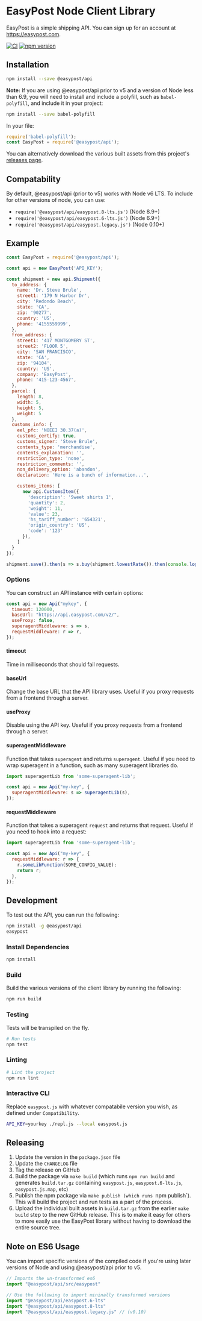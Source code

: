 # EasyPost Node Client Library

EasyPost is a simple shipping API. You can sign up for an account at https://easypost.com.

[![CI](https://github.com/EasyPost/easypost-node/workflows/CI/badge.svg)](https://github.com/EasyPost/easypost-node/actions?query=workflow%3ACI)
[![npm version](https://badge.fury.io/js/%40easypost%2Fapi.svg)](https://badge.fury.io/js/%40easypost%2Fapi)

## Installation

```bash
npm install --save @easypost/api
```

**Note:** If you are using @easypost/api prior to v5 and a version of Node less than 6.9, you will need to install and include a polyfill, such as `babel-polyfill`, and include it in your project:

```bash
npm install --save babel-polyfill
```

In your file:

```javascript
require('babel-polyfill');
const EasyPost = require('@easypost/api');
```

You can alternatively download the various built assets from this project's [releases page](https://github.com/EasyPost/easypost-node/releases).

## Compatability

By default, @easypost/api (prior to v5) works with Node v6 LTS. To include for other versions of node, you can use:

* `require('@easypost/api/easypost.8-lts.js')` (Node 8.9+)
* `require('@easypost/api/easypost.6-lts.js')` (Node 6.9+)
* `require('@easypost/api/easypost.legacy.js')` (Node 0.10+)

## Example

```javascript
const EasyPost = require('@easypost/api');

const api = new EasyPost('API_KEY');

const shipment = new api.Shipment({
  to_address: {
    name: 'Dr. Steve Brule',
    street1: '179 N Harbor Dr',
    city: 'Redondo Beach',
    state: 'CA',
    zip: '90277',
    country: 'US',
    phone: '4155559999',
  },
  from_address: {
    street1: '417 MONTGOMERY ST',
    street2: 'FLOOR 5',
    city: 'SAN FRANCISCO',
    state: 'CA',
    zip: '94104',
    country: 'US',
    company: 'EasyPost',
    phone: '415-123-4567',
  },
  parcel: {
    length: 8,
    width: 5,
    height: 5,
    weight: 5
  },
  customs_info: {
    eel_pfc: 'NOEEI 30.37(a)',
    customs_certify: true,
    customs_signer: 'Steve Brule',
    contents_type: 'merchandise',
    contents_explanation: '',
    restriction_type: 'none',
    restriction_comments: '',
    non_delivery_option: 'abandon',
    declaration: 'Here is a bunch of information...',

    customs_items: [
      new api.CustomsItem({
        'description': 'Sweet shirts 1',
        'quantity': 2,
        'weight': 11,
        'value': 23,
        'hs_tariff_number': '654321',
        'origin_country': 'US',
        'code': '123'
      }),
    ]
  }
});

shipment.save().then(s => s.buy(shipment.lowestRate()).then(console.log).catch(console.log))
```

### Options

You can construct an API instance with certain options:

```javascript
const api = new Api("mykey", {
  timeout: 120000,
  baseUrl: "https://api.easypost.com/v2/",
  useProxy: false,
  superagentMiddleware: s => s,
  requestMiddleware: r => r,
});
```

#### timeout

Time in milliseconds that should fail requests.

#### baseUrl

Change the base URL that the API library uses. Useful if you proxy requests
from a frontend through a server.

#### useProxy

Disable using the API key. Useful if you proxy requests from a frontend through
a server.

#### superagentMiddleware

Function that takes `superagent` and returns `superagent`. Useful if you need
to wrap superagent in a function, such as many superagent libraries do.

```javascript
import superagentLib from 'some-superagent-lib';

const api = new Api("my-key", {
  superagentMiddleware: s => superagentLib(s),
});
```

#### requestMiddleware

Function that takes a superagent `request` and returns that request. Useful if
you need to hook into a request:

```javascript
import superagentLib from 'some-superagent-lib';

const api = new Api("my-key", {
  requestMiddleware: r => {
    r.someLibFunction(SOME_CONFIG_VALUE);
    return r;
  },
});
```

## Development

To test out the API, you can run the following:

```bash
npm install -g @easypost/api
easypost
```

### Install Dependencies

```bash
npm install
```

### Build

Build the various versions of the client library by running the following:

```bash
npm run build
```

### Testing

Tests will be transpiled on the fly.

```bash
# Run tests
npm test
```

### Linting

```bash
# Lint the project
npm run lint
```

### Interactive CLI

Replace `easypost.js` with whatever compatabile version you wish, as defined
under `Compatibility`.

```bash
API_KEY=yourkey ./repl.js --local easypost.js
```

## Releasing

1. Update the version in the `package.json` file
1. Update the `CHANGELOG` file
1. Tag the release on GitHub
1. Build the package via `make build` (which runs `npm run build` and generates `build.tar.gz` containing `easypost.js`, `easypost.6-lts.js`, `easypost.js.map`, etc) 
1. Publish the npm package via `make publish (which runs `npm publish`). This will build the project and run tests as a part of the process.
1. Upload the individual built assets in `build.tar.gz` from the earlier `make build` step to the new GitHub release. This is to make it easy for others to more easily use the EasyPost library without having to download the entire source tree.

## Note on ES6 Usage

You can import specific versions of the compiled code if you're using later versions of Node and using @easypost/api prior to v5.

```javascript
// Imports the un-transformed es6
import "@easypost/api/src/easypost"

// Use the following to import mininally transformed versions
import "@easypost/api/easypost.6-lts"
import "@easypost/api/easypost.8-lts"
import "@easypost/api/easypost.legacy.js" // (v0.10)
```
